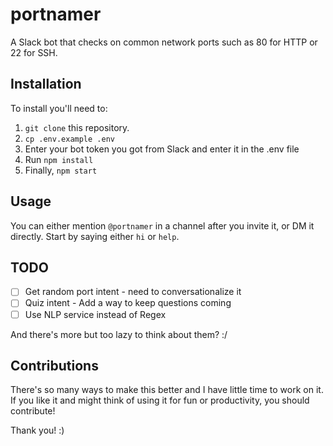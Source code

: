 # portnamer
A Slack bot that checks on common network ports such as 80 for HTTP or 22 for SSH.

## Installation
To install you'll need to:

1. `git clone` this repository.
2. `cp .env.example .env`
3. Enter your bot token you got from Slack and enter it in the .env file
4. Run `npm install`
5. Finally, `npm start`

## Usage
You can either mention `@portnamer` in a channel after you invite it, or DM it directly. Start by saying either `hi` or `help`.

## TODO
- [ ] Get random port intent - need to conversationalize it
- [ ] Quiz intent - Add a way to keep questions coming
- [ ] Use NLP service instead of Regex

And there's more but too lazy to think about them? :/

## Contributions
There's so many ways to make this better and I have little time to work on it. If you like it and might think of using it for fun or productivity, you should contribute!

Thank you! :)
